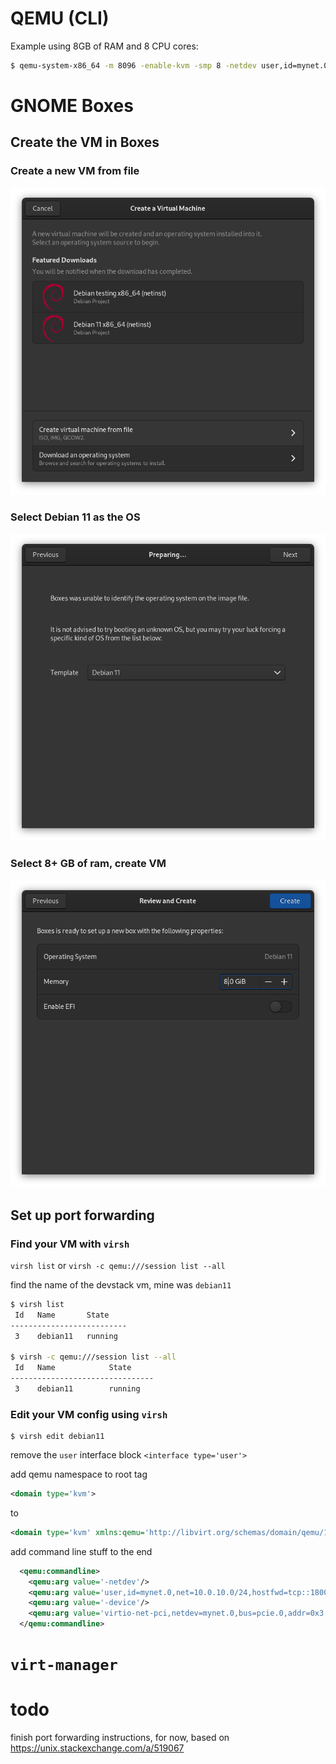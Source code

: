 # QEMU (CLI)
Example using 8GB of RAM and 8 CPU cores:
```sh
$ qemu-system-x86_64 -m 8096 -enable-kvm -smp 8 -netdev user,id=mynet.0,hostfwd=tcp::18000-:18000 -device virtio-net-pci,netdev=mynet.0 -hda devstack-bullseye.qcow2
```

# GNOME Boxes
## Create the VM in Boxes
### Create a new VM from file
![create vm](media/boxes_create_vm.png)

### Select Debian 11 as the OS
![select os](media/boxes_select_os.png)

### Select 8+ GB of ram, create VM
![create vm](media/boxes_add_ram.png)

## Set up port forwarding
### Find your VM with `virsh`

`virsh list` or `virsh -c qemu:///session list --all`

find the name of the devstack vm, mine was `debian11`

```bash
$ virsh list
 Id   Name       State
--------------------------
 3    debian11   running

$ virsh -c qemu:///session list --all
 Id   Name            State
--------------------------------
 3    debian11        running
```

### Edit your VM config using `virsh`

```
$ virsh edit debian11
```

remove the `user` interface block `<interface type='user'>`

add qemu namespace to root tag
```xml
<domain type='kvm'>
```
to
```xml
<domain type='kvm' xmlns:qemu='http://libvirt.org/schemas/domain/qemu/1.0'>
```
add command line stuff to the end
```xml
  <qemu:commandline>
    <qemu:arg value='-netdev'/>
    <qemu:arg value='user,id=mynet.0,net=10.0.10.0/24,hostfwd=tcp::18000-:18000'/>
    <qemu:arg value='-device'/>
    <qemu:arg value='virtio-net-pci,netdev=mynet.0,bus=pcie.0,addr=0x3'/>
  </qemu:commandline>
```

# `virt-manager`



# todo
finish port forwarding instructions, for now, based on https://unix.stackexchange.com/a/519067

